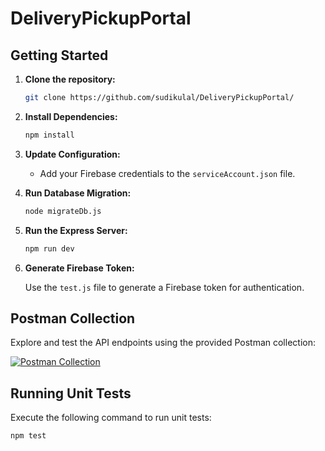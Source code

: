 # DeliveryPickupPortal
## Getting Started

1. **Clone the repository:**

    ```bash
    git clone https://github.com/sudikulal/DeliveryPickupPortal/
    ```

2. **Install Dependencies:**

    ```bash
    npm install
    ```

3. **Update Configuration:**

    - Add your Firebase credentials to the `serviceAccount.json` file.

4. **Run Database Migration:**

    ```bash
    node migrateDb.js
    ```

5. **Run the Express Server:**

    ```bash
    npm run dev
    ```

6. **Generate Firebase Token:**

    Use the `test.js` file to generate a Firebase token for authentication.

## Postman Collection

Explore and test the API endpoints using the provided Postman collection:

[![Postman Collection](https://run.pstmn.io/button.svg)](https://api.postman.com/collections/30867123-f067b023-8f1d-4b98-a7ca-87c156d46cb7?access_key=PMAT-01HFCMPZY3RMZ46028KE80J3Q9)

## Running Unit Tests

Execute the following command to run unit tests:
```bash
npm test
```





